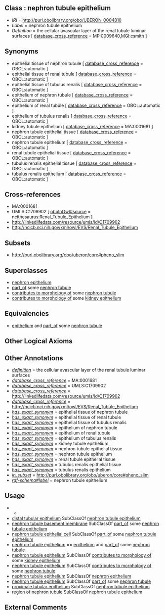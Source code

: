 
## Class : nephron tubule epithelium

 * *IRI* = http://purl.obolibrary.org/obo/UBERON_0004810
 * *Label* = nephron tubule epithelium
 * *Definition* = the cellular avascular layer of the renal tubule luminar surfaces [ [database_cross_reference](../../ef/oboInOwl#hasDbXref.md) = MP:0009640,MGI:csmith ]

## Synonyms

 * epithelial tissue of nephron tubule [ [database_cross_reference](../../ef/oboInOwl#hasDbXref.md) = OBOL:automatic ]
 * epithelial tissue of renal tubule [ [database_cross_reference](../../ef/oboInOwl#hasDbXref.md) = OBOL:automatic ]
 * epithelial tissue of tubulus renalis [ [database_cross_reference](../../ef/oboInOwl#hasDbXref.md) = OBOL:automatic ]
 * epithelium of nephron tubule [ [database_cross_reference](../../ef/oboInOwl#hasDbXref.md) = OBOL:automatic ]
 * epithelium of renal tubule [ [database_cross_reference](../../ef/oboInOwl#hasDbXref.md) = OBOL:automatic ]
 * epithelium of tubulus renalis [ [database_cross_reference](../../ef/oboInOwl#hasDbXref.md) = OBOL:automatic ]
 * kidney tubule epithelium [ [database_cross_reference](../../ef/oboInOwl#hasDbXref.md) = MA:0001681 ]
 * nephron tubule epithelial tissue [ [database_cross_reference](../../ef/oboInOwl#hasDbXref.md) = OBOL:automatic ]
 * nephron tubule epithelium [ [database_cross_reference](../../ef/oboInOwl#hasDbXref.md) = OBOL:automatic ]
 * renal tubule epithelial tissue [ [database_cross_reference](../../ef/oboInOwl#hasDbXref.md) = OBOL:automatic ]
 * tubulus renalis epithelial tissue [ [database_cross_reference](../../ef/oboInOwl#hasDbXref.md) = OBOL:automatic ]
 * tubulus renalis epithelium [ [database_cross_reference](../../ef/oboInOwl#hasDbXref.md) = OBOL:automatic ]

## Cross-references

 * MA:0001681
 * UMLS:C1709902 [ [oboInOwl#source](../../ce/oboInOwl#source.md) = ncithesaurus:Renal_Tubule_Epithelium ]
 * http://linkedlifedata.com/resource/umls/id/C1709902
 * http://ncicb.nci.nih.gov/xml/owl/EVS/Renal_Tubule_Epithelium

## Subsets

 * http://purl.obolibrary.org/obo/uberon/core#pheno_slim

## Superclasses

 * [nephron epithelium](../../UBERON/11/UBERON_0004211.md)
 * [part_of](../../BFO/50/BFO_0000050.md) some [nephron tubule](../../UBERON/31/UBERON_0001231.md)
 * [contributes to morphology of](../../RO/33/RO_0002433.md) some [nephron tubule](../../UBERON/31/UBERON_0001231.md)
 * [contributes to morphology of](../../RO/33/RO_0002433.md) some [kidney epithelium](../../UBERON/19/UBERON_0004819.md)

## Equivalencies

 * [epithelium](../../UBERON/83/UBERON_0000483.md) and [part_of](../../BFO/50/BFO_0000050.md) some [nephron tubule](../../UBERON/31/UBERON_0001231.md)

## Other Logical Axioms


## Other Annotations

 * *[definition](../../IAO/15/IAO_0000115.md)* = the cellular avascular layer of the renal tubule luminar surfaces
 * *[database_cross_reference](../../ef/oboInOwl#hasDbXref.md)* = MA:0001681
 * *[database_cross_reference](../../ef/oboInOwl#hasDbXref.md)* = UMLS:C1709902
 * *[database_cross_reference](../../ef/oboInOwl#hasDbXref.md)* = http://linkedlifedata.com/resource/umls/id/C1709902
 * *[database_cross_reference](../../ef/oboInOwl#hasDbXref.md)* = http://ncicb.nci.nih.gov/xml/owl/EVS/Renal_Tubule_Epithelium
 * *[has_exact_synonym](../../ym/oboInOwl#hasExactSynonym.md)* = epithelial tissue of nephron tubule
 * *[has_exact_synonym](../../ym/oboInOwl#hasExactSynonym.md)* = epithelial tissue of renal tubule
 * *[has_exact_synonym](../../ym/oboInOwl#hasExactSynonym.md)* = epithelial tissue of tubulus renalis
 * *[has_exact_synonym](../../ym/oboInOwl#hasExactSynonym.md)* = epithelium of nephron tubule
 * *[has_exact_synonym](../../ym/oboInOwl#hasExactSynonym.md)* = epithelium of renal tubule
 * *[has_exact_synonym](../../ym/oboInOwl#hasExactSynonym.md)* = epithelium of tubulus renalis
 * *[has_exact_synonym](../../ym/oboInOwl#hasExactSynonym.md)* = kidney tubule epithelium
 * *[has_exact_synonym](../../ym/oboInOwl#hasExactSynonym.md)* = nephron tubule epithelial tissue
 * *[has_exact_synonym](../../ym/oboInOwl#hasExactSynonym.md)* = nephron tubule epithelium
 * *[has_exact_synonym](../../ym/oboInOwl#hasExactSynonym.md)* = renal tubule epithelial tissue
 * *[has_exact_synonym](../../ym/oboInOwl#hasExactSynonym.md)* = tubulus renalis epithelial tissue
 * *[has_exact_synonym](../../ym/oboInOwl#hasExactSynonym.md)* = tubulus renalis epithelium
 * *[in_subset](../../et/oboInOwl#inSubset.md)* = http://purl.obolibrary.org/obo/uberon/core#pheno_slim
 * *[rdf-schema#label](../../el/rdf-schema#label.md)* = nephron tubule epithelium

## Usage

 * -
 * [distal tubular epithelium](../../UBERON/08/UBERON_0008408.md) SubClassOf [nephron tubule epithelium](../../UBERON/10/UBERON_0004810.md)
 * [nephron tubule basement membrane](../../UBERON/51/UBERON_0009651.md) SubClassOf [part_of](../../BFO/50/BFO_0000050.md) some [nephron tubule epithelium](../../UBERON/10/UBERON_0004810.md)
 * [nephron tubule epithelial cell](../../CL/94/CL_1000494.md) SubClassOf [part_of](../../BFO/50/BFO_0000050.md) some [nephron tubule epithelium](../../UBERON/10/UBERON_0004810.md)
 * [nephron tubule epithelium](../../UBERON/10/UBERON_0004810.md) == [epithelium](../../UBERON/83/UBERON_0000483.md) and [part_of](../../BFO/50/BFO_0000050.md) some [nephron tubule](../../UBERON/31/UBERON_0001231.md)
 * [nephron tubule epithelium](../../UBERON/10/UBERON_0004810.md) SubClassOf [contributes to morphology of](../../RO/33/RO_0002433.md) some [kidney epithelium](../../UBERON/19/UBERON_0004819.md)
 * [nephron tubule epithelium](../../UBERON/10/UBERON_0004810.md) SubClassOf [contributes to morphology of](../../RO/33/RO_0002433.md) some [nephron tubule](../../UBERON/31/UBERON_0001231.md)
 * [nephron tubule epithelium](../../UBERON/10/UBERON_0004810.md) SubClassOf [nephron epithelium](../../UBERON/11/UBERON_0004211.md)
 * [nephron tubule epithelium](../../UBERON/10/UBERON_0004810.md) SubClassOf [part_of](../../BFO/50/BFO_0000050.md) some [nephron tubule](../../UBERON/31/UBERON_0001231.md)
 * [proximale tubular epithelium](../../UBERON/04/UBERON_0008404.md) SubClassOf [nephron tubule epithelium](../../UBERON/10/UBERON_0004810.md)
 * [region of nephron tubule](../../UBERON/85/UBERON_0007685.md) SubClassOf [nephron tubule epithelium](../../UBERON/10/UBERON_0004810.md)

## External Comments


